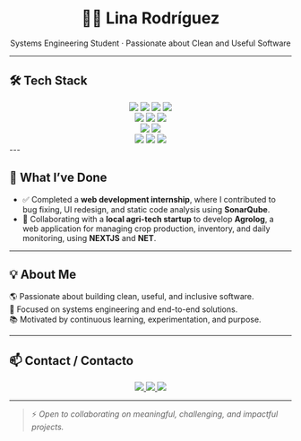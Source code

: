 <h1 align="center">👩‍💻 Lina Rodríguez</h1>

<p align="center">
Systems Engineering Student · Passionate about Clean and Useful Software
</p>

---
## 🛠️ Tech Stack

<div align="center">
  
<!-- Frontend -->
<img src="https://img.shields.io/badge/React-20232A?style=for-the-badge&logo=react&logoColor=61DAFB" />
<img src="https://img.shields.io/badge/TypeScript-3178C6?style=for-the-badge&logo=typescript&logoColor=white" />
<img src="https://img.shields.io/badge/Next.js-000000?style=for-the-badge&logo=nextdotjs&logoColor=white" />
<img src="https://img.shields.io/badge/Tailwind_CSS-38B2AC?style=for-the-badge&logo=tailwind-css&logoColor=white" />

<br/>

<!-- Backend -->
<img src="https://img.shields.io/badge/Java-ED8B00?style=for-the-badge&logo=openjdk&logoColor=white" />
<img src="https://img.shields.io/badge/Spring_Boot-6DB33F?style=for-the-badge&logo=spring-boot&logoColor=white" />
<img src="https://img.shields.io/badge/.NET-512BD4?style=for-the-badge&logo=dotnet&logoColor=white" />

<br/>

<!-- DB -->
<img src="https://img.shields.io/badge/PostgreSQL-316192?style=for-the-badge&logo=postgresql&logoColor=white" />
<img src="https://img.shields.io/badge/Supabase-3FCF8E?style=for-the-badge&logo=supabase&logoColor=white" />

<br/>

<!-- Tools -->
<img src="https://img.shields.io/badge/Git-F05032?style=for-the-badge&logo=git&logoColor=white" />
<img src="https://img.shields.io/badge/Figma-F24E1E?style=for-the-badge&logo=figma&logoColor=white" />
<img src="https://img.shields.io/badge/Jest-C21325?style=for-the-badge&logo=jest&logoColor=white" />
</div>
---

## 🍮 What I’ve Done

- ✅ Completed a **web development internship**, where I contributed to bug fixing, UI redesign, and static code analysis using **SonarQube**.
- 🌱 Collaborating with a **local agri-tech startup** to develop **Agrolog**, a web application for managing crop production, inventory, and daily monitoring, using **NEXTJS** and **NET**.



---

## 💡 About Me

🌎 Passionate about building clean, useful, and inclusive software.  
🌱 Focused on systems engineering and end-to-end solutions.  
📚 Motivated by continuous learning, experimentation, and purpose.

---

## 📫 Contact / Contacto

<p align="center">
  <a href="https://linkedin.com/in/liinarodriguez">
    <img src="https://img.shields.io/badge/LinkedIn-0A66C2?style=for-the-badge&logo=linkedin&logoColor=white" />
  </a>
  <a href="https://github.com/LiinaRodriguez">
    <img src="https://img.shields.io/badge/GitHub-181717?style=for-the-badge&logo=github&logoColor=white" />
  </a>
  <a href="mailto:linnrodriguez25@email.com">
    <img src="https://img.shields.io/badge/Email-D14836?style=for-the-badge&logo=gmail&logoColor=white" />
  </a>
</p>

---

> ⚡ *Open to collaborating on meaningful, challenging, and impactful projects.*
